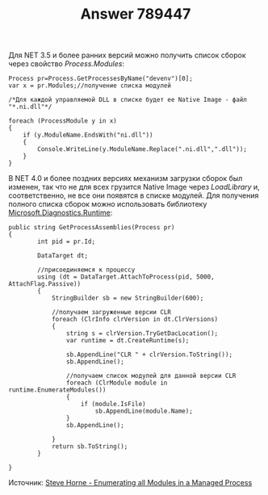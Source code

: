 ﻿---
title: "Answer 789447"
se.owner.user_id: 240512
se.owner.display_name: "MSDN.WhiteKnight"
se.owner.link: "https://ru.stackoverflow.com/users/240512/msdn-whiteknight"
se.answer_id: 789447
se.question_id: 699154
se.post_type: answer
se.score: 1
se.is_accepted: False
---
<p>Для NET 3.5 и более ранних версий можно получить список сборок через свойство <em>Process.Modules</em>: </p>

<pre><code>Process pr=Process.GetProcessesByName("devenv")[0];
var x = pr.Modules;//получение списка модулей

/*Для каждой управляемой DLL в списке будет ее Native Image - файл "*.ni.dll"*/

foreach (ProcessModule y in x)
{
    if (y.ModuleName.EndsWith("ni.dll"))
    {
        Console.WriteLine(y.ModuleName.Replace(".ni.dll",".dll"));
    }
}
</code></pre>

<p>В NET 4.0 и более поздних версиях механизм загрузки сборок был изменен, так что не для всех грузится Native Image через <em>LoadLibrary</em> и, соответственно, не все они появятся в списке модулей. Для получения полного списка сборок можно использовать библиотеку <a href="https://github.com/Microsoft/clrmd" rel="nofollow noreferrer">Microsoft.Diagnostics.Runtime</a>:</p>

<pre><code>public string GetProcessAssemblies(Process pr)
{
        int pid = pr.Id;

        DataTarget dt;

        //присоединяемся к процессу
        using (dt = DataTarget.AttachToProcess(pid, 5000, AttachFlag.Passive))
        {
            StringBuilder sb = new StringBuilder(600);

            //получаем загруженные версии CLR
            foreach (ClrInfo clrVersion in dt.ClrVersions)
            {
                string s = clrVersion.TryGetDacLocation();
                var runtime = dt.CreateRuntime(s);

                sb.AppendLine("CLR " + clrVersion.ToString());
                sb.AppendLine();

                //получаем список модулей для данной версии CLR
                foreach (ClrModule module in runtime.EnumerateModules())
                {
                    if (module.IsFile)
                        sb.AppendLine(module.Name);
                }
                sb.AppendLine();

            }
            return sb.ToString();
        }           

}
</code></pre>

<p>Источник: <a href="https://blogs.msdn.microsoft.com/dsvc/2015/12/16/enumerating-all-modules-in-a-managed-process/" rel="nofollow noreferrer">Steve Horne - Enumerating all Modules in a Managed Process</a></p>
